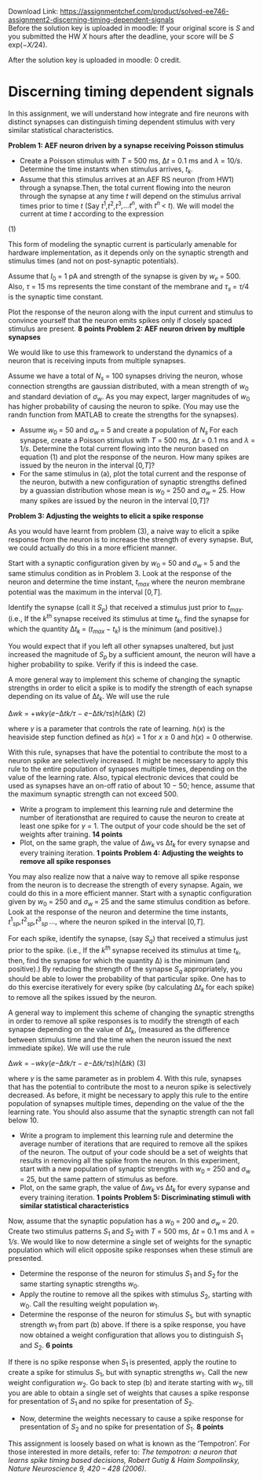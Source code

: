 Download Link: https://assignmentchef.com/product/solved-ee746-assignment2-discerning-timing-dependent-signals
<br>
Before the solution key is uploaded in moodle: If your original score is <em>S </em>and you submitted the HW <em>X </em>hours after the deadline, your score will be <em>S </em>exp(−<em>X/</em>24).

After the solution key is uploaded in moodle: 0 credit.

<h1>Discerning timing dependent signals</h1>

In this assignment, we will understand how integrate and fire neurons with distinct synapses can distinguish timing dependent stimulus with very similar statistical characteristics.

<strong>Problem 1: AEF neuron driven by a synapse receiving Poisson stimulus</strong>

<ul>

 <li>Create a Poisson stimulus with <em>T </em>= 500 ms, ∆<em>t </em>= 0<em>.</em>1 ms and <em>λ </em>= 10<em>/s</em>. Determine the time instants when stimulus arrives, <em>t<sub>k</sub></em>.</li>

 <li>Assume that this stimulus arrives at an AEF RS neuron (from HW1) through a synapse.Then, the total current flowing into the neuron through the synapse at any time <em>t </em>will depend on the stimulus arrival times prior to time <em>t </em>(Say <em>t</em><sup>1</sup><em>,t</em><sup>2</sup><em>,t</em><sup>3</sup><em>,…t<sup>n</sup></em>, with <em>t<sup>n </sup>&lt; t</em>). We will model the current at time <em>t </em>according to the expression</li>

</ul>

(1)

This form of modeling the synaptic current is particularly amenable for hardware implementation, as it depends only on the synaptic strength and stimulus times (and not on post-synaptic potentials).

Assume that <em>I</em><sub>0 </sub>= 1 pA and strength of the synapse is given by <em>w<sub>e </sub></em>= 500. Also, <em>τ </em>= 15 ms represents the time constant of the membrane and <em>τ<sub>s </sub></em>= <em>τ/</em>4 is the synaptic time constant.

Plot the response of the neuron along with the input current and stimulus to convince yourself that the neuron emits spikes only if closely spaced stimulus are present. <strong>8 points Problem 2: AEF neuron driven by multiple synapses</strong>

We would like to use this framework to understand the dynamics of a neuron that is receiving inputs from multiple synapses.

Assume we have a total of <em>N<sub>s </sub></em>= 100 synapses driving the neuron, whose connection strengths are gaussian distributed, with a mean strength of <em>w</em><sub>0 </sub>and standard deviation of <em>σ<sub>w</sub></em>. As you may expect, larger magnitudes of <em>w</em><sub>0 </sub>has higher probability of causing the neuron to spike. (You may use the randn function from MATLAB to create the strengths for the synapses).

<ul>

 <li>Assume <em>w</em><sub>0 </sub>= 50 and <em>σ<sub>w </sub></em>= 5 and create a population of <em>N<sub>s </sub></em> For each synapse, create a Poisson stimulus with <em>T </em>= 500 ms, ∆<em>t </em>= 0<em>.</em>1 ms and <em>λ </em>= 1<em>/s</em>. Determine the total current flowing into the neuron based on equation (1) and plot the response of the neuron. How many spikes are issued by the neuron in the interval [0<em>,T</em>]?</li>

 <li>For the same stimulus in (a), plot the total current and the response of the neuron, butwith a new configuration of synaptic strengths defined by a guassian distribution whose mean is <em>w</em><sub>0 </sub>= 250 and <em>σ<sub>w </sub></em>= 25. How many spikes are issued by the neuron in the interval [0<em>,T</em>]?</li>

</ul>

<strong>Problem 3: Adjusting the weights to elicit a spike response</strong>

As you would have learnt from problem (3), a naive way to elicit a spike response from the neuron is to increase the strength of every synapse. But, we could actually do this in a more efficient manner.

Start with a synaptic configuration given by <em>w</em><sub>0 </sub>= 50 and <em>σ<sub>w </sub></em>= 5 and the same stimulus condition as in Problem 3. Look at the response of the neuron and determine the time instant, <em>t<sub>max </sub></em>where the neuron membrane potential was the maximum in the interval [0<em>,T</em>].

Identify the synapse (call it <em>S<sub>p</sub></em>) that received a stimulus just prior to <em>t<sub>max</sub></em>. (i.e., If the <em>k<sup>th </sup></em>synapse received its stimulus at time <em>t<sub>k</sub></em>, find the synapse for which the quantity ∆<em>t<sub>k </sub></em>= (<em>t<sub>max </sub></em>− <em>t<sub>k</sub></em>) is the minimum (and positive).)

You would expect that if you left all other synapses unaltered, but just increased the magnitude of <em>S<sub>p </sub></em>by a sufficient amount, the neuron will have a higher probability to spike. Verify if this is indeed the case.

A more general way to implement this scheme of changing the synaptic strengths in order to elicit a spike is to modify the strength of each synapse depending on its value of ∆<em>t<sub>k</sub></em>. We will use the rule

∆<em>w</em><em>k </em>= +<em>w</em><em>kγ</em>(<em>e</em>−∆<em>t</em><em>k</em><em>/τ </em>− <em>e</em>−∆<em>t</em><em>k</em><em>/τ</em><em>s</em>)<em>h</em>(∆<em>t</em><em>k</em>)                                                   (2)

where <em>γ </em>is a parameter that controls the rate of learning. <em>h</em>(<em>x</em>) is the heaviside step function defined as <em>h</em>(<em>x</em>) = 1 for <em>x </em>≥ 0 and <em>h</em>(<em>x</em>) = 0 otherwise.

With this rule, synapses that have the potential to contribute the most to a neuron spike are selectively increased. It might be necessary to apply this rule to the entire population of synapses multiple times, depending on the value of the learning rate. Also, typical electronic devices that could be used as synapses have an on-off ratio of about 10 − 50; hence, assume that the maximum synaptic strength can not exceed 500.

<ul>

 <li>Write a program to implement this learning rule and determine the number of iterationsthat are required to cause the neuron to create at least one spike for <em>γ </em>= 1. The output of your code should be the set of weights after training. <strong>14 points</strong></li>

 <li>Plot, on the same graph, the value of ∆<em>w<sub>k </sub></em>vs ∆<em>t<sub>k </sub></em>for every synapse and every training iteration. <strong>1 points Problem 4: Adjusting the weights to remove all spike responses</strong></li>

</ul>

You may also realize now that a naive way to remove all spike response from the neuron is to decrease the strength of every synapse. Again, we could do this in a more efficient manner. Start with a synaptic configuration given by <em>w</em><sub>0 </sub>= 250 and <em>σ<sub>w </sub></em>= 25 and the same stimulus condition as before. Look at the response of the neuron and determine the time instants, <em>t</em><sup>1</sup><em><sub>sp</sub>,t</em><sup>2</sup><em><sub>sp</sub>,t</em><sup>3</sup><em><sub>sp </sub>…, </em>where the neuron spiked in the interval [0<em>,T</em>].

For each spike, identify the synapse, (say <em>S<sub>q</sub></em>) that received a stimulus just prior to the spike. (i.e., If the <em>k<sup>th </sup></em>synapse received its stimulus at time <em>t<sub>k</sub></em>, then, find the synapse for which the quantity ∆) is the minimum (and positive).) By reducing the strength of the synapse <em>S<sub>q </sub></em>appropriately, you should be able to lower the probability of that particular spike. One has to do this exercise iteratively for every spike (by calculating ∆<em>t<sub>k </sub></em>for each spike) to remove all the spikes issued by the neuron.

A general way to implement this scheme of changing the synaptic strengths in order to remove all spike responses is to modify the strength of each synapse depending on the value of ∆<em>t<sub>k</sub></em>, (measured as the difference between stimulus time and the time when the neuron issued the next immediate spike). We will use the rule

∆<em>w</em><em>k </em>= −<em>w</em><em>kγ</em>(<em>e</em>−∆<em>t</em><em>k</em><em>/τ </em>− <em>e</em>−∆<em>t</em><em>k</em><em>/τ</em><em>s</em>)<em>h</em>(∆<em>t</em><em>k</em>)                                                   (3)

where <em>γ </em>is the same parameter as in problem 4. With this rule, synapses that has the potential to contribute the most to a neuron spike is selectively decreased. As before, it might be necessary to apply this rule to the entire population of synapses multiple times, depending on the value of the the learning rate. You should also assume that the synaptic strength can not fall below 10.

<ul>

 <li>Write a program to implement this learning rule and determine the average number of iterations that are required to remove all the spikes of the neuron. The output of your code should be a set of weights that results in removing all the spike from the neuron. In this experiment, start with a new population of synaptic strengths with <em>w</em><sub>0 </sub>= 250 and <em>σ<sub>w </sub></em>= 25, but the same pattern of stimulus as before.</li>

 <li>Plot, on the same graph, the value of ∆<em>w<sub>k </sub></em>vs ∆<em>t<sub>k </sub></em>for every sypanse and every training iteration. <strong>1 points Problem 5: Discriminating stimuli with similar statistical characteristics</strong></li>

</ul>

Now, assume that the synaptic population has a <em>w</em><sub>0 </sub>= 200 and <em>σ<sub>w </sub></em>= 20. Create two stimulus patterns <em>S</em><sub>1 </sub>and <em>S</em><sub>2 </sub>with <em>T </em>= 500 ms, ∆<em>t </em>= 0<em>.</em>1 ms and <em>λ </em>= 1<em>/s</em>. We would like to now determine a single set of weights for the synaptic population which will elicit opposite spike responses when these stimuli are presented.

<ul>

 <li>Determine the response of the neuron for stimulus <em>S</em><sub>1 </sub>and <em>S</em><sub>2 </sub>for the same starting synaptic strengths <em>w</em><sub>0</sub>.</li>

 <li>Apply the routine to remove all the spikes with stimulus <em>S</em><sub>2</sub>, starting with <em>w</em><sub>0</sub>. Call the resulting weight population <em>w</em><sub>1</sub>.</li>

 <li>Determine the response of the neuron for stimulus <em>S</em><sub>1</sub>, but with synaptic strength <em>w</em><sub>1 </sub>from part (b) above. If there is a spike response, you have now obtained a weight configuration that allows you to distinguish <em>S</em><sub>1 </sub>and <em>S</em><sub>2</sub>. <strong>6 points</strong></li>

</ul>

If there is no spike response when <em>S</em><sub>1 </sub>is presented, apply the routine to create a spike for stimulus <em>S</em><sub>1</sub>, but with synaptic strengths <em>w</em><sub>1</sub>. Call the new weight configuration <em>w</em><sub>2</sub>. Go back to step (b) and iterate starting with <em>w</em><sub>2</sub>, till you are able to obtain a single set of weights that causes a spike response for presentation of <em>S</em><sub>1 </sub>and no spike for presentation of <em>S</em><sub>2</sub>.

<ul>

 <li>Now, determine the weights necessary to cause a spike response for presentation of <em>S</em><sub>2 </sub>and no spike for presentation of <em>S</em><sub>1</sub>. <strong>8 points</strong></li>

</ul>

This assignment is loosely based on what is known as the ‘Tempotron’. For those interested in more details, refer to: <em>The tempotron: a neuron that learns spike timing based decisions, Robert Gutig &amp; Haim Sompolinsky, Nature Neuroscience 9, 420 – 428 (2006)</em>.